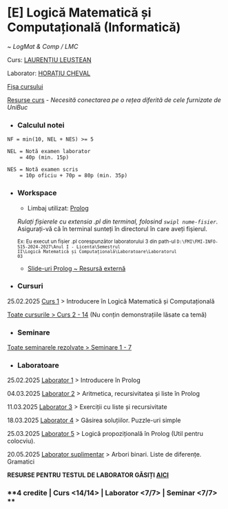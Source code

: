 # [E] Logică Matematică și Computațională (Informatică)

~ *LogMat & Comp / LMC*

Curs: [LAURENȚIU LEUȘTEAN](mailto:laurentiu.leustean@fmi.unibuc.ro)

Laborator: [HORAȚIU CHEVAL](mailto:horatiu.cheval@fmi.unibuc.ro)

[Fișa cursului](https://cursuri.fmi.unibuc.ro/api/uploads/643dd0b2-40ab-4093-b899-336b13d2d16f.pdf)

[Resurse curs](https://cs.unibuc.ro/courses/lmc/) - _Necesită conectarea pe o rețea diferită de cele furnizate de UniBuc_

* ### Calculul notei

```     
NF = min(10, NEL + NES) >= 5

NEL = Notă examen laborator
    = 40p (min. 15p)

NES = Notă examen scris
    = 10p oficiu + 70p = 80p (min. 35p)
```

* ### Workspace

    - Limbaj utilizat: [Prolog](https://www.swi-prolog.org/)

    _Rulați fișierele cu extensia <i>.pl</i> din terminal, folosind <code>swipl nume-fisier</code>._ Asigurați-vă că în terminal sunteți în directorul în care aveți fișierul.

    <sub>Ex: Eu execut un fișier .pl corespunzător laboratorului 3 din path-ul <code>D:\FMI\FMI-INFO-S15-2024-2027\Anul I - Licenta\Semestrul II\Logică Matematică și Computațională\Laboratoare\Laboratorul 03</code></sub>
    - [Slide-uri Prolog ~ Resursă externă](https://www.let.rug.nl/bos/lpn//lpnpage.php?pageid=teaching)

* ### Cursuri

25.02.2025 [Curs 1](./Cursuri/01.%20Introducere%20in%20LMC%20-%2025.02.2025.pdf) > Introducere în Logică Matematică și Computațională

[Toate cursurile > Curs 2 - 14](./Cursuri/01%20-%2014.%20Cursuri%20LMC%20-%20Semestrul%20II.pdf) (Nu conțin demonstrațiile lăsate ca temă)

* ### Seminare

[Toate seminarele rezolvate > Seminare 1 - 7](./Seminare/)

* ### Laboratoare

25.02.2025 [Laborator 1](./Laboratoare/Laboratorul%2001/) > Introducere în Prolog

04.03.2025 [Laborator 2](./Laboratoare/Laboratorul%2002/) > Aritmetica, recursivitatea și liste în Prolog

11.03.2025 [Laborator 3](./Laboratoare/Laboratorul%2003/) > Exerciții cu liste și recursivitate

18.03.2025 [Laborator 4](./Laboratoare/Laboratorul%2004/) > Găsirea soluțiilor. Puzzle-uri simple

25.03.2025 [Laborator 5](./Laboratoare/Laboratorul%2005/) > Logică propozițională în Prolog (Util pentru colocviu).

20.05.2025 [Laborator suplimentar](./Laboratoare/Laborator%20Suplimentar/) > Arbori binari. Liste de diferențe. Gramatici

**RESURSE PENTRU TESTUL DE LABORATOR GĂSIȚI [AICI](./Laboratoare/Colocviu/)**

### **4 credite | Curs <14/14> | Laborator <7/7> | Seminar <7/7> **
